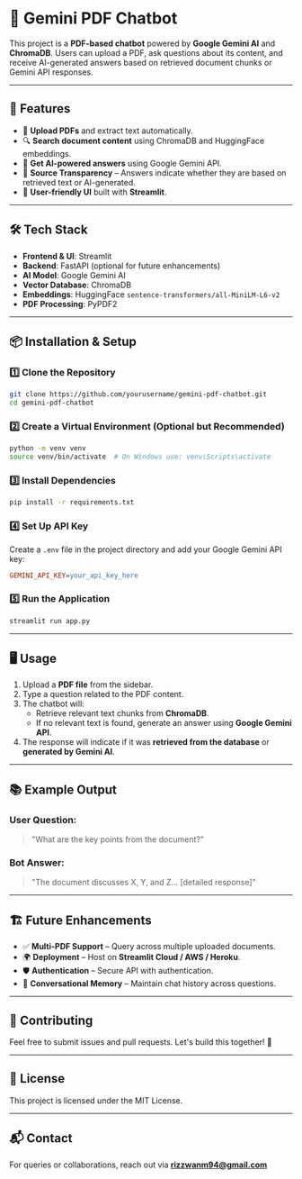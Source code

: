 # 📄 Gemini PDF Chatbot

This project is a **PDF-based chatbot** powered by **Google Gemini AI** and **ChromaDB**. Users can upload a PDF, ask questions about its content, and receive AI-generated answers based on retrieved document chunks or Gemini API responses.

---

## 🚀 Features

- 📂 **Upload PDFs** and extract text automatically.
- 🔍 **Search document content** using ChromaDB and HuggingFace embeddings.
- 🤖 **Get AI-powered answers** using Google Gemini API.
- 📌 **Source Transparency** – Answers indicate whether they are based on retrieved text or AI-generated.
- 🎨 **User-friendly UI** built with **Streamlit**.

---

## 🛠️ Tech Stack

- **Frontend & UI**: Streamlit
- **Backend**: FastAPI (optional for future enhancements)
- **AI Model**: Google Gemini AI
- **Vector Database**: ChromaDB
- **Embeddings**: HuggingFace `sentence-transformers/all-MiniLM-L6-v2`
- **PDF Processing**: PyPDF2

---

## 📦 Installation & Setup

### 1️⃣ Clone the Repository
```bash
git clone https://github.com/yourusername/gemini-pdf-chatbot.git
cd gemini-pdf-chatbot
```

### 2️⃣ Create a Virtual Environment (Optional but Recommended)
```bash
python -m venv venv
source venv/bin/activate  # On Windows use: venv\Scripts\activate
```

### 3️⃣ Install Dependencies
```bash
pip install -r requirements.txt
```

### 4️⃣ Set Up API Key
Create a `.env` file in the project directory and add your Google Gemini API key:
```ini
GEMINI_API_KEY=your_api_key_here
```

### 5️⃣ Run the Application
```bash
streamlit run app.py
```

---

## 🖥️ Usage

1. Upload a **PDF file** from the sidebar.
2. Type a question related to the PDF content.
3. The chatbot will:
   - Retrieve relevant text chunks from **ChromaDB**.
   - If no relevant text is found, generate an answer using **Google Gemini API**.
4. The response will indicate if it was **retrieved from the database** or **generated by Gemini AI**.

---

## 📚 Example Output

### **User Question:**
> "What are the key points from the document?"

### **Bot Answer:**
> "The document discusses X, Y, and Z... [detailed response]"



---

## 🏗️ Future Enhancements
- ✅ **Multi-PDF Support** – Query across multiple uploaded documents.
- 🌍 **Deployment** – Host on **Streamlit Cloud / AWS / Heroku**.
- 🛡️ **Authentication** – Secure API with authentication.
- 💬 **Conversational Memory** – Maintain chat history across questions.

---

## 🤝 Contributing
Feel free to submit issues and pull requests. Let's build this together! 🚀

---

## 📜 License
This project is licensed under the MIT License.

---

## 📬 Contact
For queries or collaborations, reach out via **rizzwanm94@gmail.com** 

